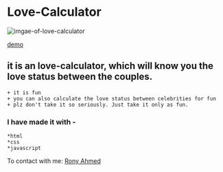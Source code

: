 # Love-Calculator

![imgae-of-love-calculator](https://imgur.com/OEu6jyl.png)


[demo](https://our-love-calculator.netlify.app/)

## it is an love-calculator, which will know you the love status between the couples.
    + it is fun 
    + you can also calculate the love status between celebrities for fun
    + plz don't take it so seriously. Just take it only as fun.

### I have made it with -
    *html
    *css
    *javascript

To contact with me: [Rony Ahmed](mailto:moshiourrahmanrony@gmail.com?subject=[Web%20Project]%20Make%20Me%20A%20Website)
